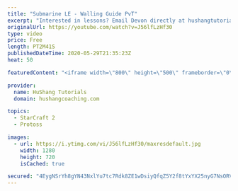 ```yaml
---
title: "Submarine LE - Walling Guide PvT"
excerpt: "Interested in lessons? Email Devon directly at hushangtutorials@outlook.com ------------------------------------------------------------------------------------------------------- Want to support HuShang Tutorials directly? Patreon is a website where you can contribute a monthly donation that will help"
originalUrl: https://youtube.com/watch?v=J56lfLzHf30
type: video
price: Free
length: PT2M41S
publishedDateTime: 2020-05-29T21:35:23Z
heat: 50

featuredContent: "<iframe width=\"800\" height=\"500\" frameborder=\"0\" src=\"https://www.youtube.com/embed/J56lfLzHf30\" allow=\"accelerometer; autoplay; encrypted-media; gyroscope; picture-in-picture\" allowfullscreen></iframe>"

provider:
  name: HuShang Tutorials
  domain: hushangcoaching.com

topics:
  - StarCraft 2
  - Protoss

images:
  - url: https://i.ytimg.com/vi/J56lfLzHf30/maxresdefault.jpg
    width: 1280
    height: 720
    isCached: true

secured: "4EygNSrYh8gYN43NxlYu7tc7Rdk8ZE1wDsiyQfqZ5Y2f8tYxYX25nyG7NsORVvH3/RP0ZfDXPHHjViuVmMKhY4lDoqkj9frqqqF5PsSTZW5TeI+FLQj/rnpTlPVb02/OLj69KpBrDDFWLGocbW/+aAUIZjF3g3G9DL7o4+LAYBR1CMiKcwpNyMGyLna1WYRwo3pG3cuxrEGK/u83ybjSC0O9CuVrTDnY4uwOHX9w37ZM1oSbtzvuNhjRgs+4nhWREL538IpQfMaRz6P/TFCBZSecJ0l3oPQqF25AW5UF3I0v8fMoSFugikTgnkeH9QQPdkmmx1iH76gz3JXHFhJJ1LqWcPyls9UH1TerLgfatgVJ0szPrjMslf6mjUzGB5waNN9AM5B26DhgFfEh1xzgs1VH1re63X98EELVBeeSGYg=;uQVyiccVwtPCKg1rLQVqUQ=="
---
```


